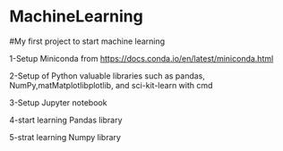 # MachineLearning
#My first project to start machine learning

1-Setup Miniconda from https://docs.conda.io/en/latest/miniconda.html

2-Setup of Python valuable libraries such as pandas, NumPy,matMatplotlibplotlib, and sci-kit-learn with cmd

3-Setup Jupyter notebook

4-start learning Pandas library

5-strat learning  Numpy library

